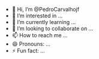 - 👋 Hi, I’m @PedroCarvalhojf
- 👀 I’m interested in ...
- 🌱 I’m currently learning ...
- 💞️ I’m looking to collaborate on ...
- 📫 How to reach me ...
- 😄 Pronouns: ...
- ⚡ Fun fact: ...

<!---
PedroCarvalhojf/PedroCarvalhojf is a ✨ special ✨ repository because its `README.md` (this file) appears on your GitHub profile.
You can click the Preview link to take a look at your changes.
--->
